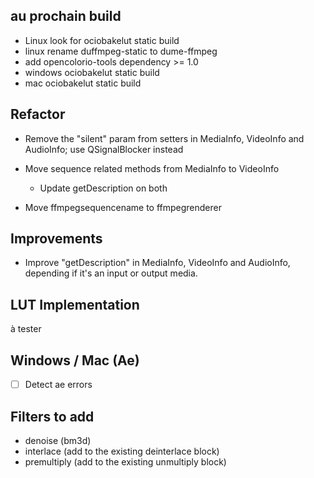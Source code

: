 ## au prochain build

- Linux look for ociobakelut static build
- linux rename duffmpeg-static to dume-ffmpeg
- add opencolorio-tools dependency >= 1.0
- windows ociobakelut static build
- mac ociobakelut static build

## Refactor

- Remove the "silent" param from setters in MediaInfo, VideoInfo and AudioInfo; use QSignalBlocker instead

- Move sequence related methods from MediaInfo to VideoInfo
    - Update getDescription on both

- Move ffmpegsequencename to ffmpegrenderer

## Improvements

- Improve "getDescription" in MediaInfo, VideoInfo and AudioInfo, depending if it's an input or output media.

## LUT Implementation

à tester

## Windows / Mac (Ae)

- [ ] Detect ae errors

## Filters to add

- denoise (bm3d)
- interlace (add to the existing deinterlace block)
- premultiply (add to the existing unmultiply block)
